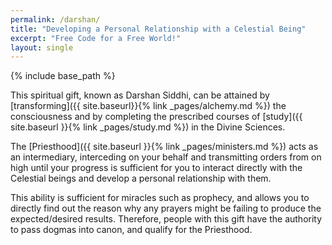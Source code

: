 ```yaml
---
permalink: /darshan/
title: "Developing a Personal Relationship with a Celestial Being"
excerpt: "Free Code for a Free World!"
layout: single
---
```


{% include base_path %}

This spiritual gift, known as Darshan Siddhi,
can be attained by [transforming]({{ site.baseurl}}{% link _pages/alchemy.md %})
the consciousness and by completing the prescribed
courses of [study]({{ site.baseurl }}{% link _pages/study.md %})
in the Divine Sciences.

The [Priesthood]({{ site.baseurl }}{% link _pages/ministers.md %}) acts as an intermediary,
interceding on your behalf
and transmitting orders from on high
until your progress is sufficient
for you to interact directly with the Celestial beings
and develop a personal relationship with them.

This ability is sufficient for miracles such as prophecy,
and allows you to directly find out the reason why any prayers
might be failing to produce the expected/desired results.
Therefore, people with this gift have the authority to pass dogmas into canon,
and qualify for the Priesthood.


